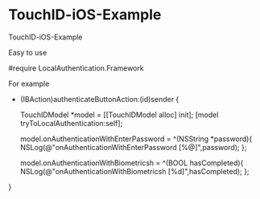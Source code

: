 # TouchID-iOS-Example
TouchID-iOS-Example

Easy to use

#require
LocalAuthentication.Framework

For example

- (IBAction)authenticateButtonAction:(id)sender {
    
    TouchIDModel *model = [[TouchIDModel alloc] init];
    [model tryToLocalAuthentication:self];
    
    model.onAuthenticationWithEnterPassword = ^(NSString *password){
        NSLog(@"onAuthenticationWithEnterPassword [%@]",password);
    };
    
    model.onAuthenticationWithBiometricsh = ^(BOOL hasCompleted){
        NSLog(@"onAuthenticationWithBiometricsh [%d]",hasCompleted);
    };
    
}
